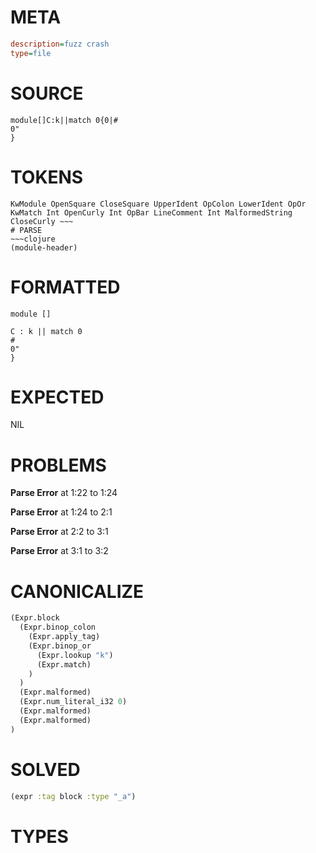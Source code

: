 # META
~~~ini
description=fuzz crash
type=file
~~~
# SOURCE
~~~roc
module[]C:k||match 0{0|#
0"
}
~~~
# TOKENS
~~~text
KwModule OpenSquare CloseSquare UpperIdent OpColon LowerIdent OpOr KwMatch Int OpenCurly Int OpBar LineComment Int MalformedString CloseCurly ~~~
# PARSE
~~~clojure
(module-header)
~~~
# FORMATTED
~~~roc
module []

C : k || match 0
#
0"
}
~~~
# EXPECTED
NIL
# PROBLEMS
**Parse Error**
at 1:22 to 1:24

**Parse Error**
at 1:24 to 2:1

**Parse Error**
at 2:2 to 3:1

**Parse Error**
at 3:1 to 3:2

# CANONICALIZE
~~~clojure
(Expr.block
  (Expr.binop_colon
    (Expr.apply_tag)
    (Expr.binop_or
      (Expr.lookup "k")
      (Expr.match)
    )
  )
  (Expr.malformed)
  (Expr.num_literal_i32 0)
  (Expr.malformed)
  (Expr.malformed)
)
~~~
# SOLVED
~~~clojure
(expr :tag block :type "_a")
~~~
# TYPES
~~~roc
~~~
